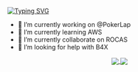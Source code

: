 <a href="https://git.io/typing-svg"><img src="https://readme-typing-svg.demolab.com?font=Fira+Code&pause=500&color=00C500&center=true&vCenter=true&width=435&lines=Hello+there!+This+is+David;I'm+Systems+engineering+student" alt="Typing SVG" /></a>


- 🔭 I’m currently working on @PokerLap 
- 🌱 I’m currently learning AWS
- 👯 I’m currently collaborate on ROCAS
- 🤔 I’m looking for help with B4X

<div align="center">
 <a href="https://github.com/RuizC0D3">
  <img align="center" src="https://github-readme-stats.vercel.app/api?username=RuizC0D3&theme=darcula&show_icons=true" />
</a>
<a href="https://github.com/RuizC0D3">
  <img align="center" src="https://github-readme-streak-stats.herokuapp.com/?user=RuizC0D3&theme=darcula" />
</a>
<br>
